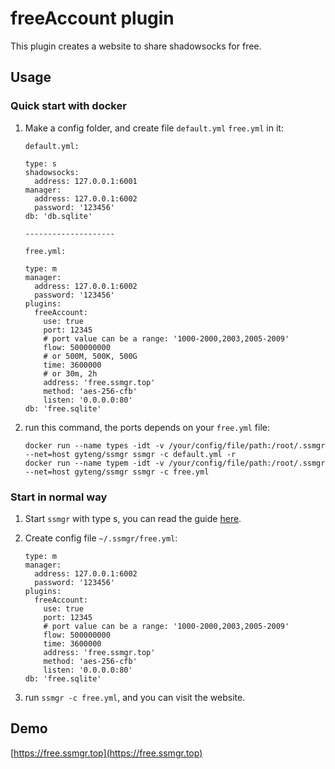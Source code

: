# freeAccount plugin

This plugin creates a website to share shadowsocks for free.

## Usage

### Quick start with docker

1. Make a config folder, and create file `default.yml` `free.yml` in it:

    ```
    default.yml:

    type: s
    shadowsocks:
      address: 127.0.0.1:6001
    manager:
      address: 127.0.0.1:6002
      password: '123456'
    db: 'db.sqlite'

    --------------------

    free.yml:

    type: m
    manager:
      address: 127.0.0.1:6002
      password: '123456'
    plugins:
      freeAccount:
        use: true
        port: 12345
        # port value can be a range: '1000-2000,2003,2005-2009'
        flow: 500000000
        # or 500M, 500K, 500G
        time: 3600000
        # or 30m, 2h
        address: 'free.ssmgr.top'
        method: 'aes-256-cfb'
        listen: '0.0.0.0:80'
    db: 'free.sqlite'
    ```

2. run this command, the ports depends on your `free.yml` file:

    ```
    docker run --name types -idt -v /your/config/file/path:/root/.ssmgr --net=host gyteng/ssmgr ssmgr -c default.yml -r
    docker run --name typem -idt -v /your/config/file/path:/root/.ssmgr --net=host gyteng/ssmgr ssmgr -c free.yml
    ```

### Start in normal way

1. Start `ssmgr` with type s, you can read the guide [here](https://github.com/shadowsocks/shadowsocks-manager).

2. Create config file `~/.ssmgr/free.yml`:

    ```
    type: m
    manager:
      address: 127.0.0.1:6002
      password: '123456'
    plugins:
      freeAccount:
        use: true
        port: 12345
        # port value can be a range: '1000-2000,2003,2005-2009'
        flow: 500000000
        time: 3600000
        address: 'free.ssmgr.top'
        method: 'aes-256-cfb'
        listen: '0.0.0.0:80'
    db: 'free.sqlite'
    ```

3. run `ssmgr -c free.yml`, and you can visit the website.

## Demo

[https://free.ssmgr.top](https://free.ssmgr.top)